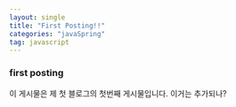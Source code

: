 ```yaml
---
layout: single
title: "First Posting!!"
categories: "javaSpring"
tag: javascript
---
```


### first posting
이 게시물은 제 첫 블로그의 첫번째 게시물입니다.
이거는 추가되나?
